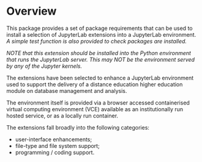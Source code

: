 # Overview

This package provides a set of package requirements that can be used to install a selection of JupyterLab extensions into a JupyterLab environment. *A simple test function is also provided to check packages are installed.*

*NOTE that this extension should be installed into the Python environment that runs the JupyterLab server. This may NOT be the environment served by any of the Jupyter kernels.*

The extensions have been selected to enhance a JupyterLab environment used to support the delivery of a distance education higher education module on database management and analysis.

The environment itself is provided via a browser accessed containerised virtual computing environment (VCE) available as an institutionally run hosted service, or as a locally run container.

The extensions fall broadly into the following categories:

- user-interface enhancements;
- file-type and file system support;
- programming / coding support.
